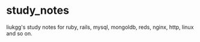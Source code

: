 # study_notes
liukgg's study notes for ruby, rails, mysql, mongoldb, reds, nginx, http, linux and so on.
